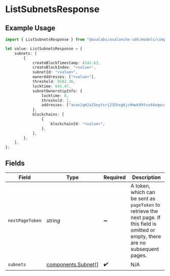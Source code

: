 # ListSubnetsResponse

## Example Usage

```typescript
import { ListSubnetsResponse } from "@avalabs/avalanche-sdk/models/components";

let value: ListSubnetsResponse = {
    subnets: [
        {
            createBlockTimestamp: 4142.63,
            createBlockIndex: "<value>",
            subnetId: "<value>",
            ownerAddresses: ["<value>"],
            threshold: 9182.36,
            locktime: 641.47,
            subnetOwnershipInfo: {
                locktime: 0,
                threshold: 1,
                addresses: ["avax1qm2a25eytsrj235hxg6jc0mwk99tss64eqevsw"],
            },
            blockchains: [
                {
                    blockchainId: "<value>",
                },
            ],
        },
    ],
};
```

## Fields

| Field                                                                                                                                  | Type                                                                                                                                   | Required                                                                                                                               | Description                                                                                                                            |
| -------------------------------------------------------------------------------------------------------------------------------------- | -------------------------------------------------------------------------------------------------------------------------------------- | -------------------------------------------------------------------------------------------------------------------------------------- | -------------------------------------------------------------------------------------------------------------------------------------- |
| `nextPageToken`                                                                                                                        | *string*                                                                                                                               | :heavy_minus_sign:                                                                                                                     | A token, which can be sent as `pageToken` to retrieve the next page. If this field is omitted or empty, there are no subsequent pages. |
| `subnets`                                                                                                                              | [components.Subnet](../../models/components/subnet.md)[]                                                                               | :heavy_check_mark:                                                                                                                     | N/A                                                                                                                                    |